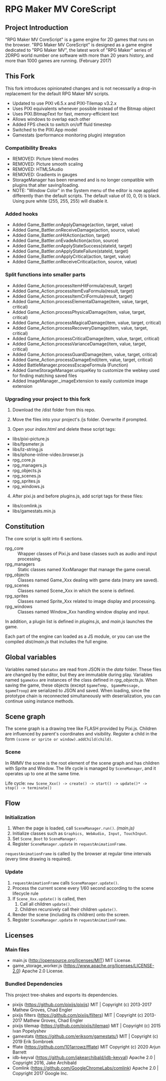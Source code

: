 # RPG Maker MV CoreScript

## Project Introduction

"RPG Maker MV CoreScript" is a game engine for 2D games that runs on the browser. "RPG Maker MV CoreScript" is designed as a game engine dedicated to "RPG Maker MV", the latest work of "RPG Maker" series of 2DRPG world number one software with more than 20 years history, and more than 1000 games are running. (February 2017)

## This Fork

This fork introduces opinionated changes and is not necessarily a drop-in replacement for the default RPG Maker MV scripts.

- Updated to use PIXI v6.5.x and PIXI-Tilemap v3.2.x
- Uses PIXI equivalents whenever possible instead of the Bitmap object
- Uses PIXI.BitmapText for fast, memory-efficient text
- Allows windows to overlap each other
- Added FPS check to switch on/off fluid timestep
- Switched to the PIXI.App model
- Gamestats (performance monitoring plugin) integration

### Compatibility Breaks

- REMOVED: Picture blend modes
- REMOVED: Picture smooth scaling
- REMOVED: HTML5Audio
- REMOVED: Gradients in gauges
- StorageManager has been renamed and is no longer compatible with plugins that alter saving/loading.
- NOTE: "Window Color" in the System menu of the editor is now applied differently than the default scripts. The default value of (0, 0, 0) is black. Using pure white (255, 255, 255) will disable it.

### Added hooks

- Added Game_Battler.onApplyDamage(action, target, value)
- Added Game_Battler.onReceiveDamage(action, source, value)
- Added Game_Battler.onHitAction(action, target)
- Added Game_Battler.onEvadeAction(action, source)
- Added Game_Battler.onApplyStateSuccess(stateId, target)
- Added Game_Battler.onApplyStateFailure(stateId, target)
- Added Game_Battler.onApplyCritical(action, target, value)
- Added Game_Battler.onReceiveCritical(action, source, value)

### Split functions into smaller parts

- Added Game_Action.processItemHitFormula(result, target)
- Added Game_Action.processItemEvaFormula(result, target)
- Added Game_Action.processItemCriFormula(result, target)
- Added Game_Action.processElementalDamage(item, value, target, critical)
- Added Game_Action.processPhysicalDamage(item, value, target, critical)
- Added Game_Action.processMagicalDamage(item, value, target, critical)
- Added Game_Action.processRecoveryDamage(item, value, target, critical)
- Added Game_Action.processCriticalDamage(item, value, target, critical)
- Added Game_Action.processVarianceDamage(item, value, target, critical)
- Added Game_Action.processGuardDamage(item, value, target, critical)
- Added Game_Action.processDamageEnd(item, value, target, critical)
- Added BattleManager.processEscapeFormula (Function)
- Added GameStorageManager.uniqueKey to customize the webkey used for finding matching saved files
- Added ImageManager.\_imageExtension to easily customize image extension

### Upgrading your project to this fork

1. Download the /dist folder from this repo.

1. Move the files into your project's /js folder. Overwrite if prompted.

1. Open your _index.html_ and delete these script tags:

- libs/pixi-picture.js
- libs/fpsmeter.js
- libs/lz-string.js
- libs/iphone-inline-video.browser.js
- rpg_core.js
- rpg_managers.js
- rpg_objects.js
- rpg_scenes.js
- rpg_sprites.js
- rpg_windows.js

4. After pixi.js and before plugins.js, add script tags for these files:

- libs/comlink.js
- libs/gamestats.min.js

## Constitution

The core script is split into 6 sections.

<dl>
    <dt>rpg_core</dt>
    <dd>Wrapper classes of Pixi.js and base classes such as audio and input processing.</dd>
    <dt>rpg_managers</dt>
    <dd>Static classes named XxxManager that manage the game overall.</dd>
    <dt>rpg_objects</dt>
    <dd>Classes named Game_Xxx dealing with game data (many are saved).</dd>
    <dt>rpg_scenes</dt>
    <dd>Classes named Scene_Xxx in which the scene is defined.</dd>
    <dt>rpg_sprites</dt>
    <dd>Classes named Sprite_Xxx related to image display and processing.</dd>
    <dt>rpg_windows</dt>
    <dd>Classes named Window_Xxx handling window display and input.</dd>
</dl>

In addition, a plugin list is defined in _plugins.js_, and _main.js_ launches the game.

Each part of the engine can loaded as a JS module, or you can use the compiled _dist/main.js_ that includes the full engine.

## Global variables

Variables named `$dataXxx` are read from JSON in the _data_ folder.
These files are changed by the editor, but they are immutable during play.
Variables named `$gameXxx` are instances of the class defined in _rpg_objects.js_.
When saving the game, these objects (except `$gameTemp, $gameMessage, $gameTroop`) are serialized to JSON and saved.
When loading, since the prototype chain is reconnected simultaneously with deserialization, you can continue using instance methods.

## Scene graph

The scene graph is a drawing tree like FLASH provided by Pixi.js.
Children are influenced by parent's coordinates and visibility.
Register a child in the form `(scene or sprite or window).addChild(child)`.

### Scene

In RMMV the scene is the root element of the scene graph and has children with Sprite and Window.
The life cycle is managed by `SceneManager`, and it operates up to one at the same time.

Life cycle: `new Scene_Xxx() -> create() -> start() -> update()* -> stop() -> terminate()`

## Flow

### Initialization

1. When the page is loaded, call `SceneManager.run()`. _(main.js)_
1. Initialize classes such as `Graphics, WebAudio, Input, TouchInput`.
1. Set `Scene_Boot` to `SceneManager`.
1. Register `SceneManager.update` in `requestAnimationFrame`.

`requestAnimationFrame` is called by the browser at regular time intervals (every time drawing is required).

### Update

1. `requestAnimationFrame` calls `SceneManager.update()`.
1. Process the current scene every 1/60 second according to the scene lifecycle rule
1. If `Scene_Xxx.update()` is called, then
   1. Call all children `update()`.
   1. Children recursively call their children `update()`.
1. Render the scene (including its children) onto the screen.
1. Register `SceneManager.update` in `requestAnimationFrame`.

## Licenses

### Main files

- main.js (http://opensource.org/licenses/MIT) MIT License.
- game_storage_worker.js (https://www.apache.org/licenses/LICENSE-2.0) Apache 2.0 License.

### Bundled Dependencies

This project tree-shakes and exports its dependencies.

- pixijs (https://github.com/pixijs/pixijs) MIT | Copyright (c) 2013-2017 Mathew Groves, Chad Engler
- pixijs filters (https://github.com/pixijs/filters) MIT | Copyright (c) 2013-2017 Mathew Groves, Chad Engler
- pixijs tilemap (https://github.com/pixijs/tilemap) MIT | Copyright (c) 2015 Ivan Popelyshev
- gamestats (https://github.com/eriksom/gamestats/) MIT | Copyright (c) 2019 Erik Sombroek
- fflate (https://github.com/101arrowz/fflate) MIT Copyright (c) 2020 Arjun Barrett
- idb-keyval (https://github.com/jakearchibald/idb-keyval) Apache 2.0 | Copyright 2016, Jake Archibald
- Comlink (https://github.com/GoogleChromeLabs/comlink) Apache 2.0 | Copyright 2017 Google Inc.
